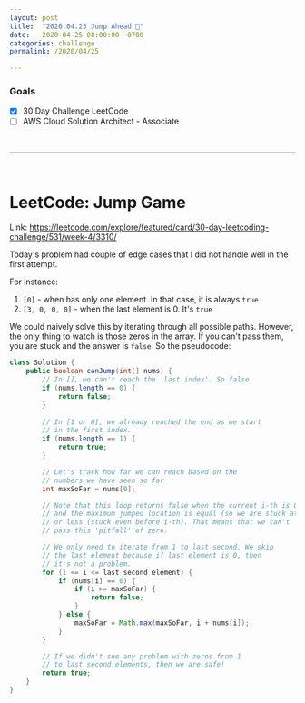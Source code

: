 ```yaml
---
layout: post
title:  "2020.04.25 Jump Ahead 👟"
date:   2020-04-25 08:00:00 -0700
categories: challenge
permalink: /2020/04/25

---
```



### Goals
- [x] 30 Day Challenge LeetCode
- [ ] AWS Cloud Solution Architect - Associate

&nbsp;

---

&nbsp;

# LeetCode: Jump Game

Link: https://leetcode.com/explore/featured/card/30-day-leetcoding-challenge/531/week-4/3310/

Today's problem had couple of edge cases that I did not handle well in the first attempt. 

For instance: 
1. `[0]` - when has only one element. In that case, it is always `true`
2. `[3, 0, 0, 0]` - when the last element is 0. It's `true`

We could naively solve this by iterating through all possible paths. However, the only thing to watch is those zeros in the array. If you can't pass them, you are stuck and the answer is `false`. So the pseudocode: 

```java
class Solution {
    public boolean canJump(int[] nums) {
        // In [], we can't reach the 'last index'. So false
        if (nums.length == 0) {
            return false;
        }
        
        // In [1 or 0], we already reached the end as we start 
        // in the first index. 
        if (nums.length == 1) {
            return true;
        }

        // Let's track how far we can reach based on the 
        // numbers we have seen so far
        int maxSoFar = nums[0];

        // Note that this loop returns false when the current i-th is 0,
        // and the maximum jumped location is equal (so we are stuck at i-th)
        // or less (stuck even before i-th). That means that we can't 
        // pass this 'pitfall' of zero. 

        // We only need to iterate from 1 to last second. We skip 
        // the last element because if last element is 0, then 
        // it's not a problem. 
        for (1 <= i <= last second element) {
            if (nums[i] == 0) {
                if (i >= maxSoFar) {
                    return false;
                }
            } else {
                maxSoFar = Math.max(maxSoFar, i + nums[i]);
            }
        }

        // If we didn't see any problem with zeros from 1
        // to last second elements, then we are safe!
        return true;
    }
}
```